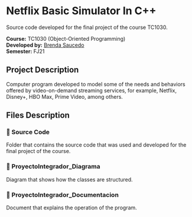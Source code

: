 # Netflix Basic Simulator In C++

Source code developed for the final project of the course TC1030.

**Course:** TC1030 (Object-Oriented Programming) <br>
**Developed by:** [Brenda Saucedo](https://github.com/Bren12) <br>
**Semester:** FJ21

## Project Description

Computer program developed to model some of the needs and behaviors offered by video-on-demand 
streaming services, for example, Netflix, Disney+, HBO Max, Prime Video, among others.

## Files Description

### 📁 Source Code

Folder that contains the source code that was used and developed for the final project of the course.

### 📁 ProyectoIntegrador_Diagrama

Diagram that shows how the classes are structured.

### 📁 ProyectoIntegrador_Documentacion

Document that explains the operation of the program.
